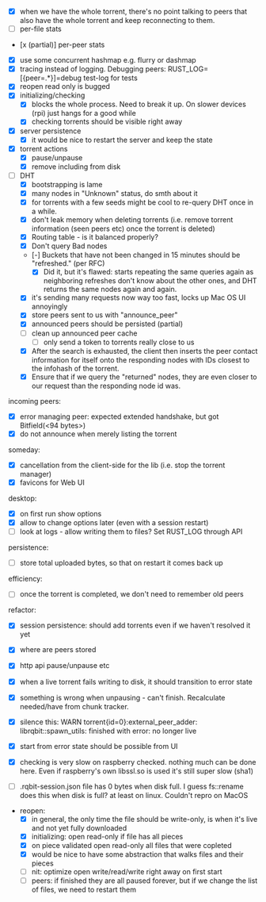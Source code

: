 - [x] when we have the whole torrent, there's no point talking to peers that also have the whole torrent and keep reconnecting to them.
- [ ] per-file stats
- [x (partial)] per-peer stats
- [x] use some concurrent hashmap e.g. flurry or dashmap
- [x] tracing instead of logging. Debugging peers: RUST_LOG=[{peer=.*}]=debug
      test-log for tests
- [x] reopen read only is bugged
- [x] initializing/checking
  - [x] blocks the whole process. Need to break it up. On slower devices (rpi) just hangs for a good while
  - [x] checking torrents should be visible right away
- [x] server persistence
  - [x] it would be nice to restart the server and keep the state
- [x] torrent actions
  - [x] pause/unpause
  - [x] remove including from disk
- [ ] DHT
  - [x] bootstrapping is lame
  - [x] many nodes in "Unknown" status, do smth about it
  - [x] for torrents with a few seeds might be cool to re-query DHT once in a while.
  - [x] don't leak memory when deleting torrents (i.e. remove torrent information (seen peers etc) once the torrent is deleted)
  - [x] Routing table - is it balanced properly?
  - [x] Don't query Bad nodes
  - [-] Buckets that have not been changed in 15 minutes should be "refreshed." (per RFC)
    - [x] Did it, but it's flawed: starts repeating the same queries again as neighboring refreshes
          don't know about the other ones, and DHT returns the same nodes again and again.
  - [x] it's sending many requests now way too fast, locks up Mac OS UI annoyingly
  - [x] store peers sent to us with "announce_peer"
  - [x] announced peers should be persisted (partial)
  - [ ] clean up announced peer cache
    - [ ] only send a token to torrents really close to us
  - [x] After the search is exhausted, the client then inserts the peer contact information for itself onto the responding nodes with IDs closest to the infohash of the torrent.
  - [x] Ensure that if we query the "returned" nodes, they are even closer to our request than the responding node id was.

incoming peers:

- [x] error managing peer: expected extended handshake, but got Bitfield(<94 bytes>)
- [x] do not announce when merely listing the torrent

someday:

- [x] cancellation from the client-side for the lib (i.e. stop the torrent manager)
- [x] favicons for Web UI

desktop:

- [x] on first run show options
- [x] allow to change options later (even with a session restart)
- [ ] look at logs - allow writing them to files? Set RUST_LOG through API

persistence:

- [ ] store total uploaded bytes, so that on restart it comes back up

efficiency:

- [ ] once the torrent is completed, we don't need to remember old peers

refactor:

- [x] session persistence: should add torrents even if we haven't resolved it yet
- [x] where are peers stored
- [x] http api pause/unpause etc
- [x] when a live torrent fails writing to disk, it should transition to error state
- [x] something is wrong when unpausing - can't finish. Recalculate needed/have from chunk tracker.
- [x] silence this: WARN torrent{id=0}:external_peer_adder: librqbit::spawn_utils: finished with error: no longer live

- [x] start from error state should be possible from UI
- [x] checking is very slow on raspberry
      checked. nothing much can be done here. Even if raspberry's own libssl.so is used it's still super slow (sha1)
- [ ] .rqbit-session.json file has 0 bytes when disk full. I guess fs::rename does this when disk is full? at least on linux. Couldn't repro on MacOS

- reopen:
  - [x] in general, the only time the file should be write-only, is when it's live and not yet fully downloaded
  - [x] initializing: open read-only if file has all pieces
  - [x] on piece validated open read-only all files that were copleted
  - [x] would be nice to have some abstraction that walks files and their pieces
  - [ ] nit: optimize open write/read/write right away on first start
  - [ ] peers: if finished they are all paused forever, but if we change the list of files, we need to restart them
